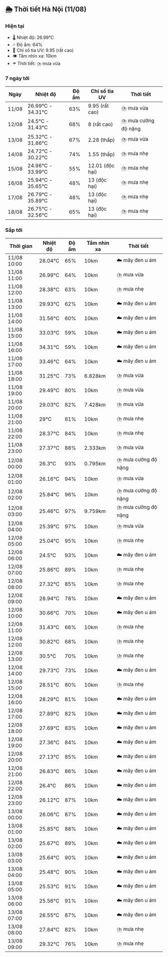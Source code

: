 ## 🌦️ Thời tiết Hà Nội (11/08)

### Hiện tại

- 🌡️ Nhiệt độ: 26.99℃
- 💦 Độ ẩm: 64%
- 🌟 Chỉ số tia UV: 9.95 (rất cao)
- 👁️ Tầm nhìn xa: 10km
- ☂️ Thời tiết: ⛈️ mưa vừa

### 7 ngày tới

| Ngày | Nhiệt độ | Độ ẩm | Chỉ số tia UV | Thời tiết |
| --- | --- | --- | --- | --- |
| 11/08 | 26.99℃ - 34.31℃ | 63% | 9.95 (rất cao) | ⛈️ mưa vừa |
| 12/08 | 24.5℃ - 31.43℃ | 68% | 8 (rất cao) | ⛈️ mưa cường độ nặng |
| 13/08 | 25.32℃ - 31.86℃ | 67% | 2.28 (thấp) | ⛈️ mưa vừa |
| 14/08 | 24.72℃ - 30.22℃ | 74% | 1.55 (thấp) | ⛈️ mưa nhẹ |
| 15/08 | 24.96℃ - 33.99℃ | 55% | 12.01 (độc hại) | ⛈️ mưa nhẹ |
| 16/08 | 25.94℃ - 35.65℃ | 48% | 13 (độc hại) | ⛈️ mưa nhẹ |
| 17/08 | 26.79℃ - 35.89℃ | 48% | 13 (độc hại) | ⛈️ mưa nhẹ |
| 18/08 | 26.75℃ - 32.56℃ | 65% | 13 (độc hại) | ⛈️ mưa nhẹ |

### Sắp tới

| Thời gian | Nhiệt độ | Độ ẩm | Tầm nhìn xa | Thời tiết |
| --- | --- | --- | --- | --- |
| 11/08 10:00 | 28.04℃ | 65% | 10km | ☁️ mây đen u ám |
| 11/08 11:00 | 26.99℃ | 64% | 10km | ⛈️ mưa vừa |
| 11/08 12:00 | 28.38℃ | 63% | 10km | ⛈️ mưa nhẹ |
| 11/08 13:00 | 29.93℃ | 62% | 10km | ☁️ mây đen u ám |
| 11/08 14:00 | 31.56℃ | 60% | 10km | ☁️ mây đen u ám |
| 11/08 15:00 | 33.03℃ | 59% | 10km | ☁️ mây đen u ám |
| 11/08 16:00 | 34.31℃ | 59% | 10km | ☁️ mây đen u ám |
| 11/08 17:00 | 33.46℃ | 64% | 10km | ☁️ mây đen u ám |
| 11/08 18:00 | 31.25℃ | 73% | 6.828km | ⛈️ mưa vừa |
| 11/08 19:00 | 29.49℃ | 80% | 10km | ⛈️ mưa vừa |
| 11/08 20:00 | 29.03℃ | 82% | 7.428km | ⛈️ mưa vừa |
| 11/08 21:00 | 29℃ | 81% | 10km | ⛈️ mưa nhẹ |
| 11/08 22:00 | 28.37℃ | 84% | 10km | ⛈️ mưa nhẹ |
| 11/08 23:00 | 27.37℃ | 88% | 2.333km | ⛈️ mưa vừa |
| 12/08 00:00 | 26.3℃ | 93% | 0.795km | ⛈️ mưa cường độ nặng |
| 12/08 01:00 | 26.16℃ | 94% | 10km | ⛈️ mưa vừa |
| 12/08 02:00 | 25.84℃ | 96% | 10km | ⛈️ mưa cường độ nặng |
| 12/08 03:00 | 25.46℃ | 97% | 9.759km | ⛈️ mưa cường độ nặng |
| 12/08 04:00 | 25.39℃ | 97% | 10km | ⛈️ mưa vừa |
| 12/08 05:00 | 25.04℃ | 95% | 10km | ⛈️ mưa nhẹ |
| 12/08 06:00 | 24.5℃ | 93% | 10km | ☁️ mây đen u ám |
| 12/08 07:00 | 25.86℃ | 89% | 10km | ⛈️ mưa nhẹ |
| 12/08 08:00 | 27.32℃ | 85% | 10km | ⛈️ mưa nhẹ |
| 12/08 09:00 | 28.94℃ | 78% | 10km | ☁️ mây đen u ám |
| 12/08 10:00 | 30.66℃ | 70% | 10km | ☁️ mây đen u ám |
| 12/08 11:00 | 31.43℃ | 66% | 10km | ⛈️ mưa nhẹ |
| 12/08 12:00 | 30.82℃ | 68% | 10km | ⛈️ mưa nhẹ |
| 12/08 13:00 | 30.5℃ | 70% | 10km | ⛈️ mưa nhẹ |
| 12/08 14:00 | 29.73℃ | 73% | 10km | ☁️ mây đen u ám |
| 12/08 15:00 | 28.51℃ | 80% | 10km | ⛈️ mưa nhẹ |
| 12/08 16:00 | 28.29℃ | 81% | 10km | ☁️ mây đen u ám |
| 12/08 17:00 | 27.89℃ | 82% | 10km | ☁️ mây đen u ám |
| 12/08 18:00 | 27.69℃ | 83% | 10km | ☁️ mây đen u ám |
| 12/08 19:00 | 27.36℃ | 84% | 10km | ☁️ mây đen u ám |
| 12/08 20:00 | 27.13℃ | 85% | 10km | ☁️ mây đen u ám |
| 12/08 21:00 | 26.83℃ | 86% | 10km | ☁️ mây đen u ám |
| 12/08 22:00 | 26.4℃ | 86% | 10km | ☁️ mây đen u ám |
| 12/08 23:00 | 26.12℃ | 87% | 10km | ☁️ mây đen u ám |
| 13/08 00:00 | 26.06℃ | 87% | 10km | ☁️ mây đen u ám |
| 13/08 01:00 | 25.85℃ | 88% | 10km | ☁️ mây đen u ám |
| 13/08 02:00 | 25.67℃ | 89% | 10km | ☁️ mây đen u ám |
| 13/08 03:00 | 25.64℃ | 90% | 10km | ☁️ mây đen u ám |
| 13/08 04:00 | 25.48℃ | 90% | 10km | ☁️ mây đen u ám |
| 13/08 05:00 | 25.53℃ | 91% | 10km | ☁️ mây đen u ám |
| 13/08 06:00 | 25.56℃ | 91% | 10km | ☁️ mây đen u ám |
| 13/08 07:00 | 26.55℃ | 87% | 10km | ☁️ mây đen u ám |
| 13/08 08:00 | 27.84℃ | 82% | 10km | ⛈️ mưa nhẹ |
| 13/08 09:00 | 29.32℃ | 76% | 10km | ⛈️ mưa nhẹ |
